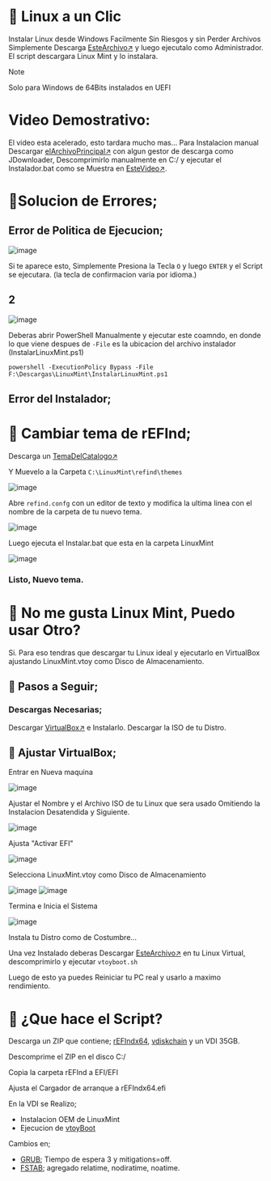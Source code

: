 # 🐧 Linux a un Clic
Instalar Linux desde Windows Facilmente
Sin Riesgos y sin Perder Archivos
Simplemente Descarga [EsteArchivo↗️](https://master.dl.sourceforge.net/project/linuxoneclick/Instalar-rEFInd.ps1?viasf=1) y luego ejecutalo como Administrador.
El script descargara Linux Mint y lo instalara.
>[!NOTE]
> Solo para Windows de 64Bits instalados en UEFI

# Video Demostrativo: 


El video esta acelerado, esto tardara mucho mas...
Para Instalacion manual Descargar [elArchivoPrincipal↗️](https://sourceforge.net/projects/linuxoneclick/files/LOClicK.zip/download) con algun gestor de descarga como JDownloader, Descomprimirlo manualmente en C:/ y ejecutar el Instalador.bat como se Muestra en [EsteVideo↗️](https://www.youtube.com/watch?v=Y1K3TLja434).


# 💢Solucion de Errores;
## Error de Politica de Ejecucion;
![image](https://github.com/user-attachments/assets/1920e51d-2600-4341-9934-805f7050e9e7)

Si te aparece esto, Simplemente Presiona la Tecla `O` y luego `ENTER` y el Script se ejecutara. (la tecla de confirmacion varia por idioma.)


## 2
![image](https://github.com/user-attachments/assets/60d9ea10-d944-4bed-90f3-bdf435bec5fa)

Deberas abrir PowerShell Manualmente y ejecutar este coamndo, en donde lo que viene despues de  `-File` es la ubicacion del archivo instalador (InstalarLinuxMint.ps1) 
```
powershell -ExecutionPolicy Bypass -File F:\Descargas\LinuxMint\InstalarLinuxMint.ps1
```
## Error del Instalador;


# 🌌 Cambiar tema de rEFInd;
 Descarga un [TemaDelCatalogo↗️](https://refind-themes-collection.netlify.app/) 

Y Muevelo a la Carpeta `C:\LinuxMint\refind\themes`

![image](https://github.com/user-attachments/assets/86d591ac-8071-406a-9069-8d2d8d8fc327)

Abre `refind.confg` con un editor de texto y modifica la ultima linea con el nombre de la carpeta de tu nuevo tema.

![image](https://github.com/user-attachments/assets/efd309fc-7ac4-4990-a39c-4b44d460bb22)

Luego ejecuta el Instalar.bat que esta en la carpeta LinuxMint

![image](https://github.com/user-attachments/assets/0d5865f4-faf6-4a66-897d-eaf4c4c4b1e1)

### Listo, Nuevo tema.

# 🥶 No me gusta Linux Mint, Puedo usar Otro?
Si. Para eso tendras que descargar tu Linux ideal y ejecutarlo en VirtualBox ajustando LinuxMint.vtoy como Disco de Almacenamiento.

## 🛂 Pasos a Seguir;
### Descargas Necesarias;
Descargar [VirtualBox↗️](https://www.virtualbox.org/wiki/Downloads) e Instalarlo. Descargar la ISO de tu Distro.

## 💽 Ajustar VirtualBox;
Entrar en Nueva maquina 

![image](https://github.com/user-attachments/assets/8cfe0337-2f92-4e9a-9059-a70f0e3929ba)

Ajustar el Nombre y el Archivo ISO de tu Linux que sera usado Omitiendo la Instalacion Desatendida y Siguiente.

![image](https://github.com/user-attachments/assets/9444832a-22e0-4ca8-b8c7-59123e7edf86)

Ajusta "Activar EFI" 

![image](https://github.com/user-attachments/assets/e01e764c-4e5f-4add-ada7-e54861325a8e)

Selecciona LinuxMint.vtoy como Disco de Almacenamiento

![image](https://github.com/user-attachments/assets/8db49d24-f9df-4a5d-8d49-c3eef4a07502)
![image](https://github.com/user-attachments/assets/f89af4ec-c031-4132-9030-50a084c4b988)

Termina e Inicia el Sistema 

![image](https://github.com/user-attachments/assets/bf4f98b0-5aa1-4895-be64-6057e17febfe)

Instala tu Distro como de Costumbre...


Una vez Instalado deberas Descargar [EsteArchivo↗️](https://github.com/ventoy/vtoyboot/releases) en tu Linux Virtual, descomprimirlo y ejecutar `vtoyboot.sh`

Luego de esto ya puedes Reiniciar tu PC real y usarlo a maximo rendimiento.

# 🤨 ¿Que hace el Script?
Descarga un ZIP que contiene;
[rEFIndx64](https://www.rodsbooks.com/refind/), [vdiskchain](https://github.com/ventoy/vdiskchain) y un VDI 35GB.

Descomprime el ZIP en el disco C:/

Copia la carpeta rEFInd a EFI/EFI

Ajusta el Cargador de arranque a rEFIndx64.efi

En la VDI se Realizo;
* Instalacion OEM de LinuxMint
* Ejecucion de [vtoyBoot](https://github.com/ventoy/vtoyboot)
  
Cambios en;
* [GRUB](https://es.wikipedia.org/wiki/GNU_GRUB); Tiempo de espera 3 y mitigations=off.
* [FSTAB](https://es.wikipedia.org/wiki/Fstab); agregado relatime, nodiratime, noatime.


